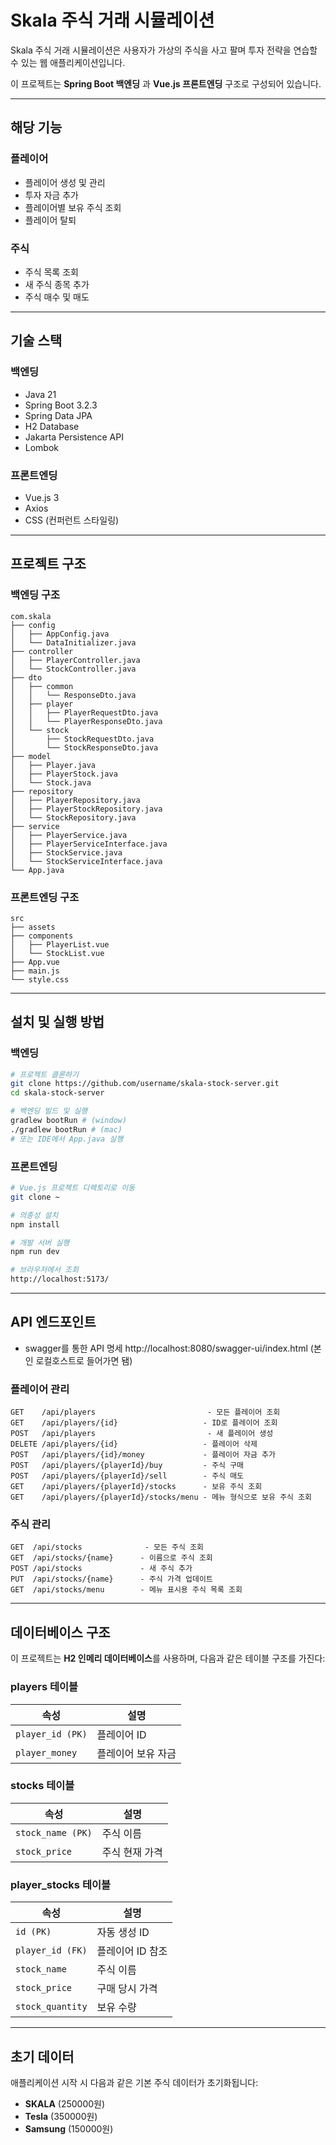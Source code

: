 # Skala 주식 거래 시뮬레이션

Skala 주식 거래 시뮬레이션은 사용자가 가상의 주식을 사고 팔며 투자 전략을 연습할 수 있는 웹 애플리케이션입니다.

이 프로젝트는 **Spring Boot 백엔딩** 과 **Vue.js 프론트엔딩** 구조로 구성되어 있습니다.

---

## 해당 기능

### 플레이어
- 플레이어 생성 및 관리
- 투자 자금 추가
- 플레이어별 보유 주식 조회
- 플레이어 탈퇴

### 주식
- 주식 목록 조회
- 새 주식 종목 추가
- 주식 매수 및 매도

---

## 기술 스택

### 백엔딩
- Java 21
- Spring Boot 3.2.3
- Spring Data JPA
- H2 Database
- Jakarta Persistence API
- Lombok

### 프론트엔딩
- Vue.js 3
- Axios
- CSS (컨퍼런트 스타일링)

---

## 프로젝트 구조

### 백엔딩 구조
```plaintext
com.skala
├── config
│   ├── AppConfig.java
│   └── DataInitializer.java
├── controller
│   ├── PlayerController.java
│   └── StockController.java
├── dto
│   ├── common
│   │   └── ResponseDto.java
│   ├── player
│   │   ├── PlayerRequestDto.java
│   │   └── PlayerResponseDto.java
│   └── stock
│       ├── StockRequestDto.java
│       └── StockResponseDto.java
├── model
│   ├── Player.java
│   ├── PlayerStock.java
│   └── Stock.java
├── repository
│   ├── PlayerRepository.java
│   ├── PlayerStockRepository.java
│   └── StockRepository.java
├── service
│   ├── PlayerService.java
│   ├── PlayerServiceInterface.java
│   ├── StockService.java
│   └── StockServiceInterface.java
└── App.java
```

### 프론트엔딩 구조
```plaintext
src
├── assets
├── components
│   ├── PlayerList.vue
│   └── StockList.vue
├── App.vue
├── main.js
└── style.css
```

---

## 설치 및 실행 방법

### 백엔딩
```bash
# 프로젝트 클론하기
git clone https://github.com/username/skala-stock-server.git
cd skala-stock-server

# 백엔딩 빌드 및 실행
gradlew bootRun # (window)
./gradlew bootRun # (mac)
# 또는 IDE에서 App.java 실행
```

### 프론트엔딩
```bash
# Vue.js 프로젝트 디렉토리로 이동
git clone ~

# 의종성 설치
npm install

# 개발 서버 실행
npm run dev

# 브라우저에서 조회
http://localhost:5173/
```

---

## API 엔드포인트

- swagger를 통한 API 명세
http://localhost:8080/swagger-ui/index.html
(본인 로컬호스트로 들어가면 됌)

### 플레이어 관리
```
GET    /api/players                         - 모든 플레이어 조회
GET    /api/players/{id}                   - ID로 플레이어 조회
POST   /api/players                         - 새 플레이어 생성
DELETE /api/players/{id}                   - 플레이어 삭제
POST   /api/players/{id}/money             - 플레이어 자금 추가
POST   /api/players/{playerId}/buy         - 주식 구매
POST   /api/players/{playerId}/sell        - 주식 매도
GET    /api/players/{playerId}/stocks      - 보유 주식 조회
GET    /api/players/{playerId}/stocks/menu - 메뉴 형식으로 보유 주식 조회
```

### 주식 관리
```
GET  /api/stocks              - 모든 주식 조회
GET  /api/stocks/{name}      - 이름으로 주식 조회
POST /api/stocks             - 새 주식 추가
PUT  /api/stocks/{name}      - 주식 가격 업데이트
GET  /api/stocks/menu        - 메뉴 표시용 주식 목록 조회
```

---

## 데이터베이스 구조

이 프로젝트는 **H2 인메리 데이터베이스**를 사용하며, 다음과 같은 테이블 구조를 가진다:

### players 테이블
| 속성 | 설명 |
|-----------|--------|
| `player_id (PK)` | 플레이어 ID |
| `player_money`   | 플레이어 보유 자금 |

### stocks 테이블
| 속성 | 설명 |
|-----------|--------|
| `stock_name (PK)` | 주식 이름 |
| `stock_price`     | 주식 현재 가격 |

### player_stocks 테이블
| 속성 | 설명 |
|-----------|--------|
| `id (PK)`            | 자동 생성 ID |
| `player_id (FK)`     | 플레이어 ID 참조 |
| `stock_name`         | 주식 이름 |
| `stock_price`        | 구매 당시 가격 |
| `stock_quantity`     | 보유 수량 |

---

## 초기 데이터

애플리케이션 시작 시 다음과 같은 기본 주식 데이터가 초기화됩니다:

- **SKALA** (250000원)
- **Tesla** (350000원)
- **Samsung** (150000원)

